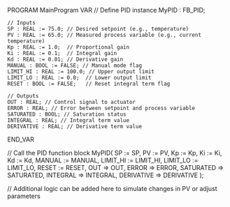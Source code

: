PROGRAM MainProgram
VAR
    // Define PID instance
    MyPID : FB_PID;

    // Inputs
    SP : REAL := 75.0; // Desired setpoint (e.g., temperature)
    PV : REAL := 65.0; // Measured process variable (e.g., current temperature)
    Kp : REAL := 1.0;  // Proportional gain
    Ki : REAL := 0.1;  // Integral gain
    Kd : REAL := 0.01; // Derivative gain
    MANUAL : BOOL := FALSE; // Manual mode flag
    LIMIT_HI : REAL := 100.0; // Upper output limit
    LIMIT_LO : REAL := 0.0;  // Lower output limit
    RESET : BOOL := FALSE;   // Reset integral term flag

    // Outputs
    OUT : REAL; // Control signal to actuator
    ERROR : REAL; // Error between setpoint and process variable
    SATURATED : BOOL; // Saturation status
    INTEGRAL : REAL; // Integral term value
    DERIVATIVE : REAL; // Derivative term value
END_VAR

// Call the PID function block
MyPID(
    SP := SP,
    PV := PV,
    Kp := Kp,
    Ki := Ki,
    Kd := Kd,
    MANUAL := MANUAL,
    LIMIT_HI := LIMIT_HI,
    LIMIT_LO := LIMIT_LO,
    RESET := RESET,
    OUT => OUT,
    ERROR => ERROR,
    SATURATED => SATURATED,
    INTEGRAL => INTEGRAL,
    DERIVATIVE => DERIVATIVE
);

// Additional logic can be added here to simulate changes in PV or adjust parameters




